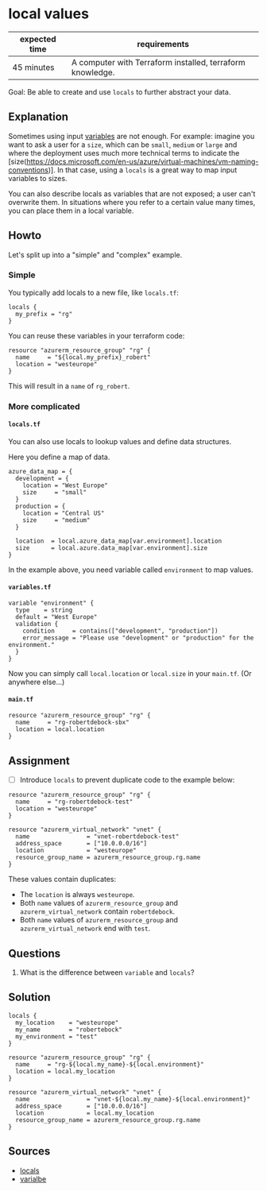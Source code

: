 # local values

|expected time|requirements                                             |
|-------------|---------------------------------------------------------|
|45 minutes   |A computer with Terraform installed, terraform knowledge.|

Goal: Be able to create and use `locals` to further abstract your data.

## Explanation

Sometimes using input [variables](https://www.terraform.io/docs/language/values/variables.html) are not enough. For example: imagine you want to ask a user for a `size`, which can be `small`, `medium` or `large` and where the deployment uses much more technical terms to indicate the [size(https://docs.microsoft.com/en-us/azure/virtual-machines/vm-naming-conventions)]. In that case, using a `locals` is a great way to map input variables to sizes.

You can also describe locals as variables that are not exposed; a user can't overwrite them. In situations where you refer to a certain value many times, you can place them in a local variable.

## Howto

Let's split up into a "simple" and "complex" example.

### Simple

You typically add locals to a new file, like `locals.tf`:

```hcl
locals {
  my_prefix = "rg"
}
```

You can reuse these variables in your terraform code:

```hcl
resource "azurerm_resource_group" "rg" {
  name     = "${local.my_prefix}_robert"
  location = "westeurope"
}
```

This will result in a `name` of `rg_robert`.

### More complicated

#### `locals.tf`

You can also use locals to lookup values and define data structures.

Here you define a map of data.

```hcl
azure_data_map = {
  development = {
    location = "West Europe"
    size     = "small"
  }
  production = {
    location = "Central US"
    size     = "medium"
  }

  location  = local.azure_data_map[var.environment].location
  size      = local.azure.data_map[var.environment].size
}
```

In the example above, you need variable called `environment` to map values.

#### `variables.tf`

```hcl
variable "environment" {
  type    = string
  default = "West Europe"
  validation {
    condition     = contains(["development", "production"])
    error_message = "Please use "development" or "production" for the environment."
  }
}
```

Now you can simply call `local.location` or `local.size` in your `main.tf`. (Or anywhere else...)

#### `main.tf`

```hcl
resource "azurerm_resource_group" "rg" {
  name     = "rg-robertdebock-sbx"
  location = local.location
}
```

## Assignment

- [ ] Introduce `locals` to prevent duplicate code to the example below:

```hcl
resource "azurerm_resource_group" "rg" {
  name     = "rg-robertdebock-test"
  location = "westeurope"
}

resource "azurerm_virtual_network" "vnet" {
  name                = "vnet-robertdebock-test"
  address_space       = ["10.0.0.0/16"]
  location            = "westeurope"
  resource_group_name = azurerm_resource_group.rg.name
}
```

These values contain duplicates:

- The `location` is always `westeurope`.
- Both `name` values of `azurerm_resource_group` and `azurerm_virtual_network` contain `robertdebock`.
- Both `name` values of `azurerm_resource_group` and `azurerm_virtual_network` end with `test`.


## Questions

1. What is the difference between `variable` and `locals`?

## Solution

```hcl
locals {
  my_location    = "westeurope"
  my_name        = "robertebock"
  my_environment = "test"
}

resource "azurerm_resource_group" "rg" {
  name     = "rg-${local.my_name}-${local.environment}"
  location = local.my_location
}

resource "azurerm_virtual_network" "vnet" {
  name                = "vnet-${local.my_name}-${local.environment}"
  address_space       = ["10.0.0.0/16"]
  location            = local.my_location
  resource_group_name = azurerm_resource_group.rg.name
}
```

## Sources

- [locals](https://www.terraform.io/docs/language/values/locals.html)
- [varialbe](https://www.terraform.io/docs/language/values/variables.html)
